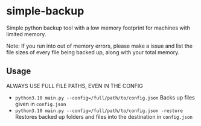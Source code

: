 # simple-backup
 Simple python backup tool with a low memory footprint for machines with limited memory.
 
 Note: If you run into out of memory errors, please make a issue and list the file sizes of every file being backed up, along with your total memory.

## Usage
 ALWAYS USE FULL FILE PATHS, EVEN IN THE CONFIG
* `python3.10 main.py --config=/full/path/to/config.json` Backs up files given in `config.json`
* `python3.10 main.py --config=/full/path/to/config.json -restore` Restores backed up folders and files into the destination in `config.json`
